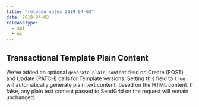 ```yaml
---
title: "release notes 2019-04-03"
date: 2019-04-03
releaseType:
  - api
  - ui
---
```

## Transactional Template Plain Content

We’ve added an optional `generate_plain_content` field on Create (POST) and Update (PATCH) calls for Template versions. Setting this field to `true` will automatically generate plain text content, based on the HTML content. If false, any plain text content passed to SendGrid on the request will remain unchanged. 
